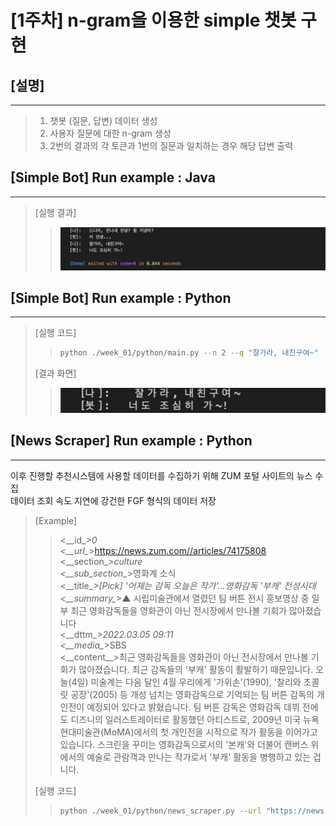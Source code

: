 # __[1주차]__ n-gram을 이용한 simple 챗봇 구현

## __[설명]__

***

> 1. 챗봇 (질문, 답변) 데이터 생성
> 2. 사용자 질문에 대한 n-gram 생성
> 3. 2번의 결과의 각 토큰과 1번의 질문과 일치하는 경우 해당 답변 출력

## __[Simple Bot]__ Run example : Java

***

> [실행 결과]
>
>> ![week_01_java_result](../src/week_01_java_result.png)

## __[Simple Bot]__ Run example : Python

***

> [실행 코드]
>
>> ```bash
>> python ./week_01/python/main.py --n 2 --q "잘가라, 내친구여~"
>> ```
>
> [결과 화면]
>
>> ![week_01_python_result](../src/week_01_python_result.png)

## __[News Scraper]__ Run example : Python

***

이후 진행할 추천시스템에 사용할 데이터를 수집하기 위해 ZUM 포털 사이트의 뉴스 수집  
데이터 조회 속도 지연에 강건한 FGF 형식의 데이터 저장
> [Example]
>
>> \<__id\__>0  
>> \<__url\__>https://news.zum.com//articles/74175808  
>> \<__section\__>culture  
>> \<__sub_section\__>영화계 소식  
>> \<__title\__>[Pick] '어제는 감독 오늘은 작가'…영화감독 '부캐' 전성시대  
>> \<__summary\__>▲ 시립미술관에서 열렸던 팀 버튼 전시 홍보영상 중 일부 최근 영화감독들을 영화관이 아닌 전시장에서 만나볼 기회가 많아졌습니다  
>> \<__dttm\__>2022.03.05 09:11  
>> \<__media\__>SBS  
>> \<__content\__>최근 영화감독들을 영화관이 아닌 전시장에서 만나볼 기회가 많아졌습니다. 최근 감독들의 '부캐' 활동이 활발하기 때문입니다.
오늘(4일) 미술계는 다음 달인 4월 우리에게 '가위손'(1990), '찰리와 초콜릿 공장'(2005) 등 개성 넘치는 영화감독으로 기억되는 팀 버튼 감독의 개인전이 예정되어 있다고 밝혔습니다.
팀 버튼 감독은 영화감독 데뷔 전에도 디즈니의 일러스트레이터로 활동했던 아티스트로, 2009년 미국 뉴욕 현대미술관(MoMA)에서의 첫 개인전을 시작으로 작가 활동을 이어가고 있습니다.
스크린을 꾸미는 영화감독으로서의 '본캐'와 더불어 캔버스 위에서의 예술로 관람객과 만나는 작가로서 '부캐' 활동을 병행하고 있는 겁니다.
>
> [실행 코드]
>
>> ```bash
>> python ./week_01/python/news_scraper.py --url "https://news.zum.com/issuelist/60055642?"
>> ```
